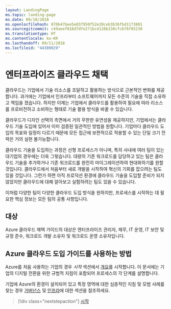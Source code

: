 ```yaml
---
layout: LandingPage
ms.topic: landing-page
ms.date: 09/10/2018
ms.openlocfilehash: 870b47bee5e037950f52e20ceb3b36fbd1173801
ms.sourcegitcommit: c49aeef818d7dfe271bc4128b230cfc676f05230
ms.translationtype: HT
ms.contentlocale: ko-KR
ms.lasthandoff: 09/11/2018
ms.locfileid: "44389029"
---
```

# <a name="enterprise-cloud-adoption"></a>엔터프라이즈 클라우드 채택

클라우드는 기업에서 기술 리소스를 조달하고 활용하는 방식으로 근본적인 변화를 제공합니다. 과거에는 기업에서 인프라부터 소프트웨어까지 모든 수준의 기술을 직접 소유하고 책임을 졌습니다. 하지만 이제는 기업에서 클라우드를 활용하여 필요에 따라 리소스를 프로비전하고 소비하는 형태로 기술 활용 방식을 바꿀 수 있습니다.

클라우드가 디자인 선택의 측면에서 거의 무한한 유연성을 제공하지만, 기업에서는 클라우드 기술 도입에 있어서 이미 검증된 일관적인 방법을 원합니다. 기업마다 클라우드 도입의 목표와 일정이 다르기 때문에 모든 접근에 보편적으로 적용할 수 있는 단일 크기 전략은 거의 실현 불가능합니다.

클라우드 기술을 도입하는 과정은 선형 프로세스가 아니며, 특히 사내에 여러 팀이 있는 대기업의 경우에는 더욱 그렇습니다. 대량의 기존 워크로드를 담당하고 있는 팀은 클라우드 기술을 추가하거나 기존 워크로드를 완전히 마이그레이션하여 현대화하기를 원할 것입니다. 클라우드에서 처음부터 새로 개발을 시작하여 혁신의 기회를 잡으려는 팀도 있을 것입니다. 그런가 하면 아직 프로덕션 환경에 클라우드 기술을 도입할 준비가 되지 않았지만 클라우드에 대해 알아보고 실험하려는 팀도 있을 수 있습니다.

이처럼 다양한 팀이 다양한 클라우드 도입 방식을 원하지만, 프로세스를 시작하는 데 필요한 핵심 정보는 모든 팀의 공통 사항입니다.

## <a name="audience"></a>대상

Azure 클라우드 채택 가이드의 대상은 엔터프라이즈 관리자, 재무, IT 운영, IT 보안 및 규정 준수, 워크로드 개발 소유자 및 워크로드 운영 소유자입니다.

## <a name="how-to-use-the-azure-cloud-adoption-guide"></a>Azure 클라우드 도입 가이드를 사용하는 방법

Azure를 처음 사용하는 기업의 경우 *시작* 섹션에서 [개요](getting-started/overview.md)를 시작합니다. 이 문서에는 기업의 디지털 전환을 위한 규범적 지침이 포함되어 프로세스의 각 단계를 설명합니다.

기업에 Azure의 환경이 설치되어 있고 특정 영역에 대한 심층적인 지침 및 모범 사례를 찾는 경우 [거버넌스](governance/overview.md) 및 [인프라](infrastructure/basic-workload.md)에 대한 섹션을 참조하세요.

> [!div class="nextstepaction"]
> [시작](getting-started/overview.md)